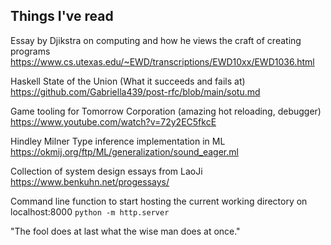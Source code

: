 ## Things I've read

Essay by Djikstra on computing and how he views the craft of creating programs
https://www.cs.utexas.edu/~EWD/transcriptions/EWD10xx/EWD1036.html

Haskell State of the Union (What it succeeds and fails at)
https://github.com/Gabriella439/post-rfc/blob/main/sotu.md

Game tooling for Tomorrow Corporation (amazing hot reloading, debugger)
https://www.youtube.com/watch?v=72y2EC5fkcE

Hindley Milner Type inference implementation in ML
https://okmij.org/ftp/ML/generalization/sound_eager.ml

Collection of system design essays from LaoJi
https://www.benkuhn.net/progessays/

Command line function to start hosting the current working directory on localhost:8000
```python -m http.server```

"The fool does at last what the wise man does at once."